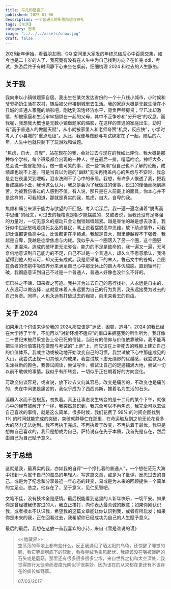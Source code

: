 ```yaml
---
title: 平凡即是喜乐
published: 2025-01-06
description: 一个普通人的所思所想与挣扎
tags: [生活]
category: 思考
image: "../../../assets/snow.jpg"
draft: false
---
```


2025新年伊始，看着朋友圈，QQ 空间里大家发的年终总结后心中百感交集，如今也是二十岁的人了，我究竟有没有在人生中为自己找到方向？在忙完 ddl，考试，旅游后终于有时间静下心来坐在桌前，细细梳理 2024 和过去的人生脉络。

## 关于我

我向来以小镇做题家自居。我出生在某欠发达省份的一个十八线小城市，小时候和爷爷奶奶生活在农村，随后被父母接到城里去生活。我的家庭大概是无数生活在小县城的普通人家庭的缩影吧，刚达到温饱经济水平，背负巨额房贷；早已淡却激情，却被家庭和生活牢牢捆绑在一起的父母，其中不乏争吵和"分开吧"的叹息。而我呢，我想我大概也是无数小镇做题家的缩影，在这样的普通的家庭出生，幼时有"高于普通人的做题天赋"，从小就被家里人和老师夸赞"机灵，反应快"，小学时考入了小县城的"重点班级"。从此，我便与做题与考试绑定在了一起，随后的六年，人生中也就只剩下了玩游戏和做题。

"焦虑，自大，自卑"，站在现在的我，会对过去与现在的我如此评价。我大概是那种每个学校，每个班级都会出现的一种人，坐在最后一排，嘻嘻哈哈，神经大条，总会说一些冒犯的话，做一些可笑的事，说一些"新潮"但自己也不了解的论断，成绩却也说不上差。可是当自以为是的"幽默"无法再掩盖内心的焦虑与不安时，我总是会在夜里哭到哽咽，泪水洗刷不了心中的矛盾。我想，有许多人恨透了我，把我当成跳梁小丑，我也这么认为，我总是会为了我做过的傻事，说过的傻话而感到痛苦，为被我伤害过的人感到不值。有人说，那只是在人前戴上的面具，你本心并不是这样的，可我知道，那就是真实的我，焦虑，自大，自卑的我。

焦虑和痛苦来源于能力与欲望的不匹配。考入哈深后，我一遍一遍念诵着"脱离高中思维"的经文，可过去的桎梏岂是朝夕能摆脱的，又或者说，当我还没有足够强的力量时，一切无意义的摆动只会让枷锁越缠越紧。越是害怕的越是想去攻击，我好似中世纪怒吼着烧死女巫的暴民，嘴上说着摆脱高中思维，放下绩点情节，可我却比谁都更像高中生，比谁都更在乎绩点。我越是自大，眼里便越容不下强者，我越是自卑，我越是徒增焦虑与内耗。我似乎从一个圈落入了另一个圈，这个圈更大，更混沌，造成的破坏更无法弥合。能力的不足是致命的，我一遍又一遍，无可奈何地意识到自己能力的不足，自己不过是一个普通人，却久久不愿意承认，我渴望得到他人的认可，却又无有成就。我是尼采笔下的末人，鲁迅文中的苍蝇，企图在勇者的伤疤中吸取养分来满足自己心中那无休止的自大与优越感。直到循环打破，我彻底意识到自己不过是一个普通人，普通人好像也没什么不好的。

悟已往之不谏，知来者之可追。我并非为过去自己的恶行找补，人永远是自由的，人永远可以做选择，这就意味着人永远要为自己的行为负责，我永远接受为过去的自己负责。同样，人也永远有打破过去的枷锁，向未来看去的自由。

## 关于 2024

如果用几个词语来评价我的 2024,那应该是"迷茫，困顿，追寻"。2024 的我已经在大学待了半年，不能再以"对新环境不适应"的借口来搪塞我的所作所为。我好像二十世纪末被尼采宣告上帝已死的信徒，当旧有的信仰与价值依靠破碎，我不能再把生活的价值寄托在做题与考试的"上帝"上，而应该在上帝死去的残躯上建立自己的价值体系。我或主动或被动地开始改变自己的习惯，我尝试放下心中那座成见的大山，我尝试正视一切其他人的成果，我尝试放下虚无缥缈的优越感，我尝试为人生涂抹新的颜色，我尝试阅读，尝试写作，尝试让自己的足迹铺满大地，尝试一切以前不敢做的事情。我似乎有所转变，一切似乎正在朝着好的方向变化。

可改变何谈容易，或者说，放下过去又何其容易。改变是痛苦的，不改变也是痛苦的，夹在中间更是痛苦的，我似乎成为了西西弗斯，推着名为生活的石头。

莲瓣入水而不苦根茎，勿执着。真正让事态发生转变的是十二月的某个下午，就像心中的绳节被解开了一样，我突然意识到，我完全可以不再焦虑，我完全可以去做自己喜欢的事情，就是这么简单。很多时候，我们花费了 99% 的时间企图找到 1% 的时间就能完成的突破，突破就静静伫在那里，在命运触及到之前无论花费多大的努力无法达到。我不再执于完成，不再执着于改变，不再执着于最优，我只是想做自己喜欢的，我只是想成为自己。萨特说存在先于本质，我首先是存在，然后由自己为自己赋予意义。

## 关于总结

这就是我，最真实的我，亦如我的自评"一个挣扎着的普通人"，一个想在茫茫大海中找到一片属于自己的孤岛的年轻人。写这篇文章，或是为了批评，反思过去的自己，或是为了纪念和分享最近一年心态的转变，易或是为未来的回顾提供一个简单的立足点。总之，他存在了，至于意义，见仁见智吧。

文笔不佳，没有技术全是感情。最后祝能看到这里的人新年快乐，一切平安。如果你是曾经被我伤害过的人，我立正挨打，向你表达最真诚的歉意；如果你刚认识我，或者根本不认识我，希望我的这篇文章能让你认识到我，或者有所启发；如果你是未来的我，正在回看过去，我希望你已经成功为自己的人生赋予意义。


最后的最后，我想在这放一首我喜欢的小诗，来自《雪是谁说的谎》

> <<胎藏界>> 
> <br />
> 空荡荡的草地上都有些什么，反正我遇见了晒太阳的乌龟，还惊醒了睡觉的鹅，看它啄翅膀底下的软肋，看零星绒毛乘风起伏，我应该没在嚼被敲碎的石头或是蘑菇，那里还有很多很多很多尘埃，来自世界之初和太空深处，我觉得旅行太徒劳而虚度光阴似乎很美妙，因为该在的从来都在更还有不该存在的疯长如野草。
>
> 07/02/2017